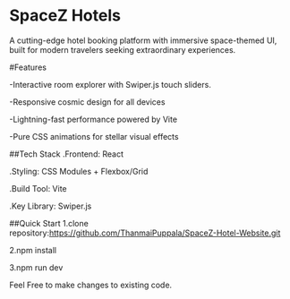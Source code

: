 # SpaceZ Hotels
A cutting-edge hotel booking platform with immersive space-themed UI, built for modern travelers seeking extraordinary experiences.

#Features

-Interactive room explorer with Swiper.js touch sliders.

-Responsive cosmic design for all devices

-Lightning-fast performance powered by Vite

-Pure CSS animations for stellar visual effects

##Tech Stack
.Frontend: React 

.Styling: CSS Modules + Flexbox/Grid

.Build Tool: Vite

.Key Library: Swiper.js 

##Quick Start
1.clone repository:https://github.com/ThanmaiPuppala/SpaceZ-Hotel-Website.git

2.npm install

3.npm run dev

Feel Free to make changes to existing code.
